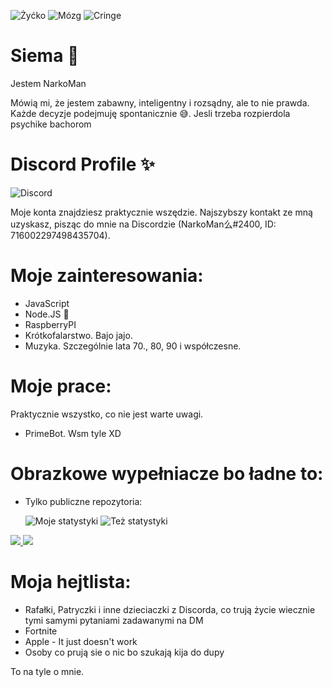 ![Żyćko](https://img.shields.io/badge/Życie-owszem-mint.svg) ![Mózg](https://img.shields.io/badge/Mózg-100%25-mint.svg) ![Cringe](https://img.shields.io/badge/Cringe-trochę-orange.svg)
# Siema 👋
Jestem NarkoMan

Mówią mi, że jestem zabawny, inteligentny i rozsądny, ale to nie prawda. Każde decyzje podejmuję spontanicznie 😅. Jesli trzeba rozpierdola psychike bachorom


# Discord Profile ✨
![Discord](https://discord.c99.nl/widget/theme-1/716002297498435704.png)

Moje konta znajdziesz praktycznie wszędzie. Najszybszy kontakt ze mną uzyskasz, pisząc do mnie na Discordzie (NarkoMan么#2400, ID: 716002297498435704).
# Moje zainteresowania:
- JavaScript
- Node.JS 💖
- RaspberryPI
- Krótkofalarstwo. Bajo jajo.
- Muzyka. Szczególnie lata 70., 80, 90 i współczesne.

# Moje prace:
Praktycznie wszystko, co nie jest warte uwagi.
- PrimeBot. Wsm tyle XD

# Obrazkowe wypełniacze bo ładne to:
- Tylko publiczne repozytoria:


    ![Moje statystyki](https://github-readme-stats.vercel.app/api?username=Edziuu&theme=blue-green)
    ![Też statystyki](https://github-readme-stats.vercel.app/api/top-langs/?username=Edziuu&theme=blue-green)
    
<a href="https://github.com/Edziuu?tab=followers">
  <img src="https://img.shields.io/github/followers/Edziuu">
</a>
<a href="https://github.com/Edziuu">
   <img src="https://komarev.com/ghpvc/?username=Edziuu">
</a>

# Moja hejtlista:
- Rafałki, Patryczki i inne dzieciaczki z Discorda, co trują życie wiecznie tymi samymi pytaniami zadawanymi na DM
- Fortnite
- Apple - It just doesn't work
- Osoby co prują sie o nic bo szukają kija do dupy

To na tyle o mnie.
